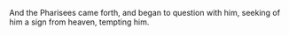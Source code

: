 And the Pharisees came forth, and began to question with him, seeking of him a sign from heaven, tempting him.
